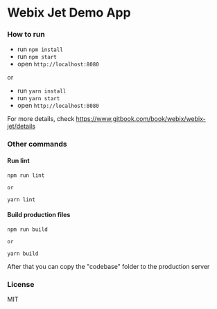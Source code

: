 Webix Jet Demo App
===================

### How to run

- run ```npm install```
- run ```npm start```
- open ```http://localhost:8080```

or

- run ```yarn install```
- run ```yarn start```
- open ```http://localhost:8080```

For more details, check https://www.gitbook.com/book/webix/webix-jet/details

### Other commands

#### Run lint

```
npm run lint

or

yarn lint

```

#### Build production files

```
npm run build

or

yarn build
```

After that you can copy the "codebase" folder to the production server


### License

MIT
